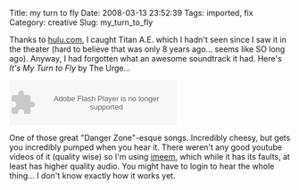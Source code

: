 Title: my turn to fly
Date: 2008-03-13 23:52:39
Tags: imported, fix
Category: creative
Slug: my_turn_to_fly

Thanks to <a href="http://www.hulu.com">hulu.com</a>, I caught Titan A.E. which I hadn't seen since I saw it in the theater (hard to believe that was only 8 years ago... seems like SO long ago).  Anyway, I had forgotten what an awesome soundtrack it had.  Here's <em>It's My Turn to Fly</em> by The Urge...

<object width="300" height="80"><param name="movie" value="http://media.imeem.com/m/yXg_rD-Rj_/aus=false/"></param><param name="wmode" value="transparent"></param><embed src="http://media.imeem.com/m/yXg_rD-Rj_/aus=false/" type="application/x-shockwave-flash" width="300" height="80" wmode="transparent"></embed></object>

One of those great "Danger Zone"-esque songs.  Incredibly cheesy, but gets you incredibly pumped when you hear it.  There weren't any good youtube videos of it (quality wise) so I'm using <a href="http://www.imeem.com">imeem</a>, which while it has its faults, at least has higher quality audio.  You might have to login to hear the whole thing... I don't know exactly how it works yet.
